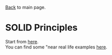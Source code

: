 [Back](../README.md) to main page.

# SOLID Principles

Start from [here](https://www.baeldung.com/solid-principles). <br/>
You can find some "near real life examples [here](https://betterprogramming.pub/solid-principles-with-almost-real-life-examples-in-java-b292a4e2c18b).
